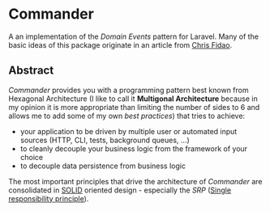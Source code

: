 # Commander
A an implementation of the _Domain Events_ pattern for Laravel. Many of the basic ideas of this package originate in an article from [Chris Fidao](http://fideloper.com/hexagonal-architecture).

## Abstract

_Commander_ provides you with a programming pattern best known from Hexagonal Architecture (I like to call it **Multigonal Architecture** because in my opinion it is more appropriate than limiting the number of sides to 6 and allows me to add some of my own _best practices_) that tries to achieve:

  - your application to be driven by multiple user or automated input sources (HTTP, CLI, tests, background queues, ...)
  - to cleanly decouple your business logic from the framework of your choice
  - to decouple data persistence from business logic

The most important principles that drive the architecture of _Commander_ are consolidated in [SOLID](http://en.wikipedia.org/wiki/SOLID_(object-oriented_design)) oriented design - especially the _SRP_ ([Single responsibility principle](http://en.wikipedia.org/wiki/Single_responsibility_principle)).

